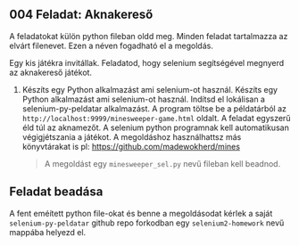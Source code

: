 ## 004 Feladat: Aknakereső

A feladatokat külön python fileban oldd meg. Minden feladat tartalmazza az elvárt filenevet. Ezen a néven fogadható el a megoldás.

Egy kis játékra invitállak. Feladatod, hogy selenium segítségével megnyerd az aknakereső játékot.

1) Készíts egy Python alkalmazást ami selenium-ot használ. Készíts egy Python alkalmazást ami selenium-ot használ. Indítsd el lokálisan a selenium-py-peldatar alkalmazást. A program töltse be a példatárból az `http://localhost:9999/minesweeper-game.html` oldalt. A feladat egyszerű éld túl az aknamezőt. A selenium python programnak kell automatikusan végigjétszania a játékot.
A megoldáshoz használhattsz más könyvtárakat is pl: https://github.com/madewokherd/mines
    > A megoldást egy `minesweeper_sel.py` nevű fileban kell beadnod.
    
## Feladat beadása
A fent eméített python file-okat és benne a megoldásodat kérlek a saját `selenium-py-peldatar` github repo forkodban egy `selenium2-homework` nevű mappába helyezd el.

